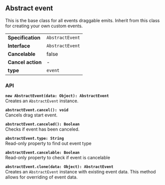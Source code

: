 ## Abstract event

This is the base class for all events draggable emits. Inherit from this class for creating
your own custom events.

| | |
| --------------------- | ---------------------------------------------------------- |
| **Specification**     | `AbstractEvent`                                            |
| **Interface**         | `AbstractEvent`                                            |
| **Cancelable**        | false                                                      |
| **Cancel action**     | -                                                          |
| **type**              | `event`                                                    |

### API

**`new AbstractEvent(data: Object): AbstractEvent`**  
Creates an `AbstractEvent` instance.

**`abstractEvent.cancel(): void`**  
Cancels drag start event.

**`abstractEvent.canceled(): Boolean`**  
Checks if event has been canceled.

**`abstractEvent.type: String`**  
Read-only property to find out event type

**`abstractEvent.cancelable: Boolean`**  
Read-only property to check if event is cancelable

**`abstractEvent.clone(data: Object): AbstractEvent`**  
Creates an `AbstractEvent` instance with existing event data. This method allows
for overriding of event data.
